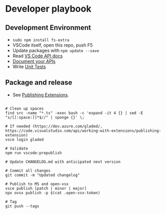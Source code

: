 # Developer playbook

## Development Environment
* `sudo npm install fs-extra`
* VSCode itself, open this repo, push F5
* Update packages with `npm update --save`
* Read [VS Code API docs](https://code.visualstudio.com/api/references/vscode-api)
* [Document your APIs](https://typedoc.org/guides/doccomments/)
* Write [Unit Tests](https://code.visualstudio.com/api/working-with-extensions/testing-extension)

## Package and release

* See [Publishing Extensions](https://code.visualstudio.com/api/working-with-extensions/publishing-extension).

```

# Clean up spaces
find src -name "*.ts" -exec bash -c 'expand -it 4 {} | sed -E "s/[[:space:]]*$//" | sponge {}' \;

# If needed (https://dev.azure.com/gladed/, https://code.visualstudio.com/api/working-with-extensions/publishing-extension)
vsce login gladed         

# Validate
npm run vscode:prepublish  

# Update CHANGELOG.md with anticipated next version

# Commit all changes
git commit -m "Updated changelog"

# Publish to MS and open-vsx
vsce publish [patch | minor | major]
npx ovsx publish -p $(cat .open-vsx-token)

# Tag
git push --tags
```
